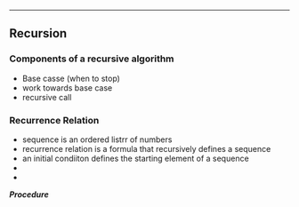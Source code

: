 
---


## Recursion

### Components of a recursive algorithm
- Base casse (when to stop)
- work towards base case
- recursive call

### Recurrence Relation
- sequence is an ordered listrr of numbers
- recurrence relation is a formula that recursively defines a sequence
- an initial condiiton defines the starting element of a sequence
- 
- 

***Procedure***